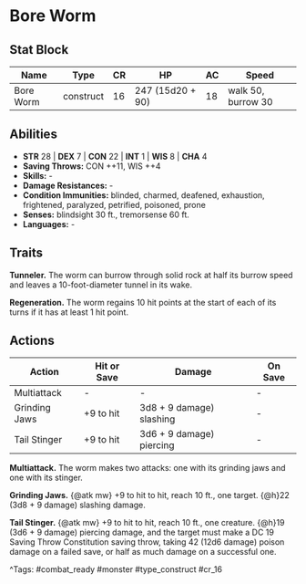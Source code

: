 # Bore Worm

## Stat Block

| Name | Type | CR | HP | AC | Speed |
|------|------|----|----|----|-------|
| Bore Worm | construct | 16 | 247 (15d20 + 90) | 18 | walk 50, burrow 30 |

## Abilities

- **STR** 28 | **DEX** 7 | **CON** 22 | **INT** 1 | **WIS** 8 | **CHA** 4
- **Saving Throws:** CON ++11, WIS ++4  
- **Skills:** -  
- **Damage Resistances:** -  
- **Condition Immunities:** blinded, charmed, deafened, exhaustion, frightened, paralyzed, petrified, poisoned, prone  
- **Senses:** blindsight 30 ft., tremorsense 60 ft.  
- **Languages:** -

## Traits

**Tunneler.** The worm can burrow through solid rock at half its burrow speed and leaves a 10-foot-diameter tunnel in its wake.

**Regeneration.** The worm regains 10 hit points at the start of each of its turns if it has at least 1 hit point.


## Actions

| Action | Hit or Save | Damage | On Save |
|--------|--------------|--------|----------|
| Multiattack | - | - | - |
| Grinding Jaws | +9 to hit | 3d8 + 9 damage) slashing | - |
| Tail Stinger | +9 to hit | 3d6 + 9 damage) piercing | - |

**Multiattack.** The worm makes two attacks: one with its grinding jaws and one with its stinger.

**Grinding Jaws.** {@atk mw} +9 to hit to hit, reach 10 ft., one target. {@h}22 (3d8 + 9 damage) slashing damage.

**Tail Stinger.** {@atk mw} +9 to hit to hit, reach 10 ft., one creature. {@h}19 (3d6 + 9 damage) piercing damage, and the target must make a DC 19 Saving Throw Constitution saving throw, taking 42 (12d6 damage) poison damage on a failed save, or half as much damage on a successful one.


^Tags: #combat_ready #monster #type_construct #cr_16